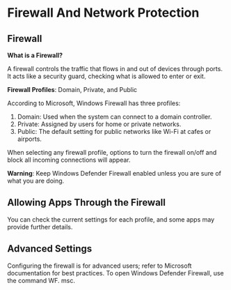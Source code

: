 # Firewall And Network Protection

## Firewall

__What is a Firewall?__

A firewall controls the traffic that flows in and out of devices through ports. It acts like a security guard, checking what is allowed to enter or exit. 

__Firewall Profiles__: Domain, Private, and Public 

According to Microsoft, Windows Firewall has three profiles: 

1. Domain: Used when the system can connect to a domain controller. 
2. Private: Assigned by users for home or private networks. 
3. Public: The default setting for public networks like Wi-Fi at cafes or airports. 

When selecting any firewall profile, options to turn the firewall on/off and block all incoming connections will appear. 

__Warning__: Keep Windows Defender Firewall enabled unless you are sure of what you are doing. 

## Allowing Apps Through the Firewall 

You can check the current settings for each profile, and some apps may provide further details. 

## Advanced Settings 

Configuring the firewall is for advanced users; refer to Microsoft documentation for best practices. To open Windows Defender Firewall, use the command WF. msc.